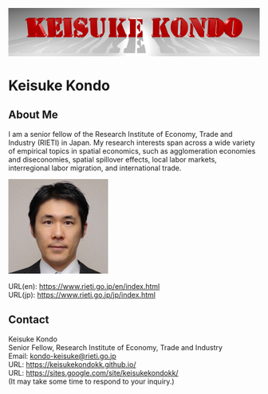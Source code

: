 
![Keisuke Kondo](img/kondo-logo.png "Keisuke Kondo")

# Keisuke Kondo


## About Me

I am a senior fellow of the Research Institute of Economy, Trade and Industry (RIETI) in Japan. My research interests span across a wide variety of empirical topics in spatial economics, such as agglomeration economies and diseconomies, spatial spillover effects, local labor markets, interregional labor migration, and international trade.

![Keisuke Kondo](img/kondo-profile-mini.jpg "Keisuke Kondo")


URL(en): https://www.rieti.go.jp/en/index.html  
URL(jp): https://www.rieti.go.jp/jp/index.html  

## Contact
Keisuke Kondo  
Senior Fellow, Research Institute of Economy, Trade and Industry  
Email: kondo-keisuke@rieti.go.jp  
URL: https://keisukekondokk.github.io/  
URL: https://sites.google.com/site/keisukekondokk/  
(It may take some time to respond to your inquiry.)  
